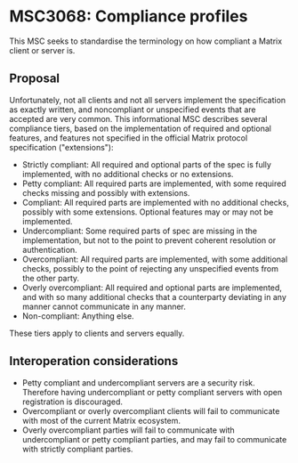 # MSC3068: Compliance profiles

This MSC seeks to standardise the terminology on how compliant a Matrix client
or server is.

## Proposal

Unfortunately, not all clients and not all servers implement the specification
as exactly written, and noncompliant or unspecified events that are accepted
are very common. This informational MSC describes several compliance tiers,
based on the implementation of required and optional features, and features not
specified in the official Matrix protocol specification ("extensions"):

* Strictly compliant: All required and optional parts of the spec is fully
implemented, with no additional checks or no extensions.
* Petty compliant: All required parts are implemented, with some required
checks missing and possibly with extensions.
* Compliant: All required parts are implemented with no additional checks,
possibly with some extensions. Optional features may or may not be implemented.
* Undercompliant: Some required parts of spec are missing in the implementation,
but not to the point to prevent coherent resolution or authentication.
* Overcompliant: All required parts are implemented, with some additional
checks, possibly to the point of rejecting any unspecified events from the
other party.
* Overly overcompliant: All required and optional parts are implemented, and
with so many additional checks that a counterparty deviating in any manner
cannot communicate in any manner.
* Non-compliant: Anything else.

These tiers apply to clients and servers equally.

## Interoperation considerations

* Petty compliant and undercompliant servers are a security risk. Therefore
having undercompliant or petty compliant servers with open registration
is discouraged.
* Overcompliant or overly overcompliant clients will fail to communicate
with most of the current Matrix ecosystem.
* Overly overcompliant parties will fail to communicate with undercompliant or
petty compliant parties, and may fail to communicate with strictly compliant
parties.
